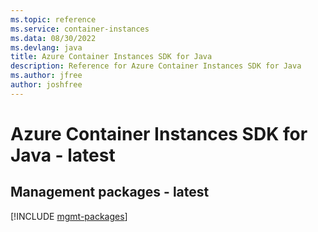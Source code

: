 ```yaml
---
ms.topic: reference
ms.service: container-instances
ms.data: 08/30/2022
ms.devlang: java
title: Azure Container Instances SDK for Java
description: Reference for Azure Container Instances SDK for Java
ms.author: jfree
author: joshfree
---
```

# Azure Container Instances SDK for Java - latest

## Management packages - latest
[!INCLUDE [mgmt-packages](container-instances-mgmt-index.md)]